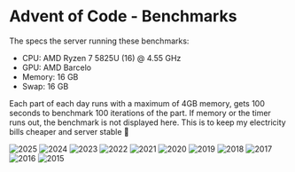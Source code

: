 # Advent of Code - Benchmarks 
The specs the server running these benchmarks:
* CPU: AMD Ryzen 7 5825U (16) @ 4.55 GHz
* GPU: AMD Barcelo
* Memory: 16 GB
* Swap: 16 GB

Each part of each day runs with a maximum of 4GB memory, gets 100 seconds to benchmark 100 iterations of the part.
If memory or the timer runs out, the benchmark is not displayed here. This is to keep my electricity bills cheaper and server stable 🦀

![2025](https://loafey.se/advent_of_code/benchmarks/2025.svg)
![2024](https://loafey.se/advent_of_code/benchmarks/2024.svg)
![2023](https://loafey.se/advent_of_code/benchmarks/2023.svg)
![2022](https://loafey.se/advent_of_code/benchmarks/2022.svg)
![2021](https://loafey.se/advent_of_code/benchmarks/2021.svg)
![2020](https://loafey.se/advent_of_code/benchmarks/2020.svg)
![2019](https://loafey.se/advent_of_code/benchmarks/2019.svg)
![2018](https://loafey.se/advent_of_code/benchmarks/2018.svg)
![2017](https://loafey.se/advent_of_code/benchmarks/2017.svg)
![2016](https://loafey.se/advent_of_code/benchmarks/2016.svg)
![2015](https://loafey.se/advent_of_code/benchmarks/2015.svg)